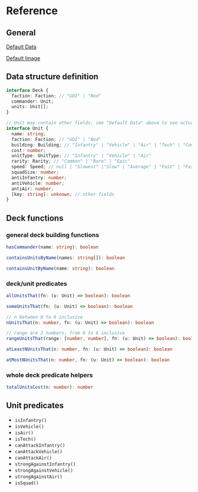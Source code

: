 # Reference

## General

[Default Data][data-url]

[Default Image][img-url]

## Data structure definition
```typescript
interface Deck {
  faction: Faction; // "GDI" | "Nod"
  commander: Unit;
  units: Unit[];
}

// Unit may contain other fields, see "Default Data" above to see actual unit data
interface Unit {
  name: string;
  faction: Faction; // "GDI" | "Nod"
  building: Building; // "Infantry" | "Vehicle" | "Air" | "Tech" | "Commander"
  cost: number;
  unitType: UnitType; // "Infantry" | "Vehicle" | "Air"
  rarity: Rarity; // "Common" | "Rare" | "Epic"
  speed: Speed; // null | "Slowest" |"Slow" | "Average" | "Fast" | "Faster" | "Fastest"
  squadSize: number;
  antiInfantry: number;
  antiVehicle: number;
  antiAir: number;
  [key: string]: unknown; // other fields
}
```

## Deck functions
### general deck building functions

```typescript
hasCommander(name: string): boolean

containsUnitsByName(names: string[]): boolean

containsUnitByName(name: string): boolean
```

### deck/unit predicates
```typescript
allUnitsThat(fn: (u: Unit) => boolean): boolean

someUnitsThat(fn: (u: Unit) => boolean): boolean

// n between 0 to 6 inclusive
nUnitsThat(n: number, fn: (u: Unit) => boolean): boolean

// range are 2 numbers, from 0 to 6 inclusive
rangeUnitsThat(range: [number, number], fn: (u: Unit) => boolean): boolean

atLeastNUnitsThat(n: number, fn: (u: Unit) => boolean): boolean

atMostNUnitsThat(n: number, fn: (u: Unit) => boolean): boolean
```

### whole deck predicate helpers
```typescript
totalUnitsCost(n: number): number
```

## Unit predicates

- `isInfantry()`
- `isVehicle()`
- `isAir()`
- `isTech()`
- `canAttackInfantry()`
- `canAttackVehicle()`
- `canAttackAir()`
- `strongAgainstInfantry()`
- `strongAgainstVehicle()`
- `strongAgainstAir()`
- `isSquad()`

[data-url]: https://rivalsfan.github.io/data/units.json
[img-url]: https://rivalsfan.github.io/data/imgs.json
